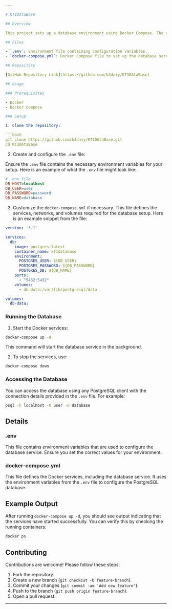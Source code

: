 ```yaml
---

# KT1DAtaBase

## Overview

This project sets up a database environment using Docker Compose. The configuration includes settings for environment variables and Docker services, allowing for easy setup and management of the database.

## Files

- `.env`: Environment file containing configuration variables.
- `docker-compose.yml`: Docker Compose file to set up the database services.

## Repository

[GitHub Repository Link](https://github.com/b3dniy/KT1DAtaBase)

## Usage

### Prerequisites

- Docker
- Docker Compose

### Setup

1. Clone the repository:

```bash
git clone https://github.com/b3dniy/KT1DAtaBase.git
cd KT1DAtaBase
```

2. Create and configure the `.env` file:

Ensure the `.env` file contains the necessary environment variables for your setup. Here is an example of what the `.env` file might look like:

```ini
# .env file
DB_HOST=localhost
DB_USER=user
DB_PASSWORD=password
DB_NAME=database
```

3. Customize the `docker-compose.yml` if necessary. This file defines the services, networks, and volumes required for the database setup. Here is an example snippet from the file:

```yaml
version: '3.1'

services:
  db:
    image: postgres:latest
    container_name: kt1database
    environment:
      POSTGRES_USER: ${DB_USER}
      POSTGRES_PASSWORD: ${DB_PASSWORD}
      POSTGRES_DB: ${DB_NAME}
    ports:
      - "5432:5432"
    volumes:
      - db-data:/var/lib/postgresql/data

volumes:
  db-data:
```

### Running the Database

1. Start the Docker services:

```bash
docker-compose up -d
```

This command will start the database service in the background.

2. To stop the services, use:

```bash
docker-compose down
```

### Accessing the Database

You can access the database using any PostgreSQL client with the connection details provided in the `.env` file. For example:

```bash
psql -h localhost -U user -d database
```

## Details

### .env

This file contains environment variables that are used to configure the database service. Ensure you set the correct values for your environment.

### docker-compose.yml

This file defines the Docker services, including the database service. It uses the environment variables from the `.env` file to configure the PostgreSQL database.

## Example Output

After running `docker-compose up -d`, you should see output indicating that the services have started successfully. You can verify this by checking the running containers:

```bash
docker ps
```

## Contributing

Contributions are welcome! Please follow these steps:

1. Fork the repository.
2. Create a new branch (`git checkout -b feature-branch`).
3. Commit your changes (`git commit -am 'Add new feature'`).
4. Push to the branch (`git push origin feature-branch`).
5. Open a pull request.

---
```

